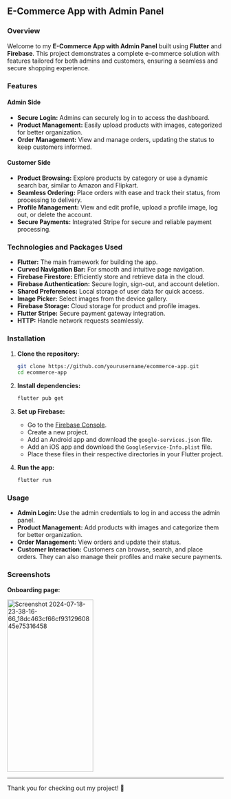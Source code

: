 ## E-Commerce App with Admin Panel

### Overview
Welcome to my **E-Commerce App with Admin Panel** built using **Flutter** and **Firebase**. This project demonstrates a complete e-commerce solution with features tailored for both admins and customers, ensuring a seamless and secure shopping experience.

### Features

#### Admin Side
- **Secure Login:** Admins can securely log in to access the dashboard.
- **Product Management:** Easily upload products with images, categorized for better organization.
- **Order Management:** View and manage orders, updating the status to keep customers informed.

#### Customer Side
- **Product Browsing:** Explore products by category or use a dynamic search bar, similar to Amazon and Flipkart.
- **Seamless Ordering:** Place orders with ease and track their status, from processing to delivery.
- **Profile Management:** View and edit profile, upload a profile image, log out, or delete the account.
- **Secure Payments:** Integrated Stripe for secure and reliable payment processing.

### Technologies and Packages Used
- **Flutter:** The main framework for building the app.
- **Curved Navigation Bar:** For smooth and intuitive page navigation.
- **Firebase Firestore:** Efficiently store and retrieve data in the cloud.
- **Firebase Authentication:** Secure login, sign-out, and account deletion.
- **Shared Preferences:** Local storage of user data for quick access.
- **Image Picker:** Select images from the device gallery.
- **Firebase Storage:** Cloud storage for product and profile images.
- **Flutter Stripe:** Secure payment gateway integration.
- **HTTP:** Handle network requests seamlessly.

### Installation

1. **Clone the repository:**
   ```sh
   git clone https://github.com/yourusername/ecommerce-app.git
   cd ecommerce-app
   ```

2. **Install dependencies:**
   ```sh
   flutter pub get
   ```

3. **Set up Firebase:**
   - Go to the [Firebase Console](https://console.firebase.google.com/).
   - Create a new project.
   - Add an Android app and download the `google-services.json` file.
   - Add an iOS app and download the `GoogleService-Info.plist` file.
   - Place these files in their respective directories in your Flutter project.

4. **Run the app:**
   ```sh
   flutter run
   ```

### Usage

- **Admin Login:** Use the admin credentials to log in and access the admin panel.
- **Product Management:** Add products with images and categorize them for better organization.
- **Order Management:** View orders and update their status.
- **Customer Interaction:** Customers can browse, search, and place orders. They can also manage their profiles and make secure payments.

### Screenshots
**Onboarding page:**


<img src="https://github.com/user-attachments/assets/b6867589-9775-481f-8d5b-dacea02e00ea" alt="Screenshot 2024-07-18-23-38-16-66_18dc463cf66cf9312960845e75316458" width="200" height="400" />

---

Thank you for checking out my project! 🚀
